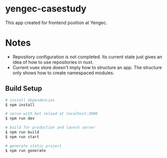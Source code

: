 # yengec-casestudy

This app created for frontend position at Yengec.

# Notes

- Repository configuration is not completed. Its current state just gives an idea of how to use repositories in nuxt.
- Current vuex store doesn't imply how to structure an app. The structure only shows how to create namespaced modules.

## Build Setup

```bash
# install dependencies
$ npm install

# serve with hot reload at localhost:3000
$ npm run dev

# build for production and launch server
$ npm run build
$ npm run start

# generate static project
$ npm run generate
```
